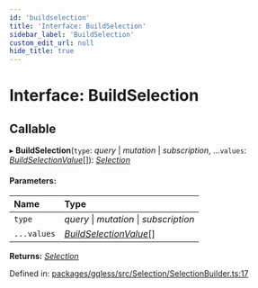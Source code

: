 ```yaml
---
id: 'buildselection'
title: 'Interface: BuildSelection'
sidebar_label: 'BuildSelection'
custom_edit_url: null
hide_title: true
---
```


# Interface: BuildSelection

## Callable

▸ **BuildSelection**(`type`: _query_ \| _mutation_ \| _subscription_, ...`values`: [_BuildSelectionValue_](../modules.md#buildselectionvalue)[]): [_Selection_](../classes/selection.md)

#### Parameters:

| Name        | Type                                                         |
| :---------- | :----------------------------------------------------------- |
| `type`      | _query_ \| _mutation_ \| _subscription_                      |
| `...values` | [_BuildSelectionValue_](../modules.md#buildselectionvalue)[] |

**Returns:** [_Selection_](../classes/selection.md)

Defined in: [packages/gqless/src/Selection/SelectionBuilder.ts:17](https://github.com/gqless/gqless/blob/41c894a/packages/gqless/src/Selection/SelectionBuilder.ts#L17)
